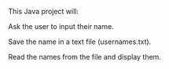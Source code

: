 This Java project will:

Ask the user to input their name.

Save the name in a text file (usernames.txt).

Read the names from the file and display them.

